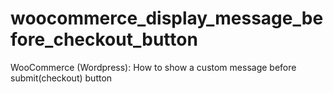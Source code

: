 # woocommerce_display_message_before_checkout_button
WooCommerce (Wordpress): How to show a custom message before submit(checkout) button
